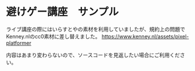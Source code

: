 # 避けゲー講座　サンプル

ライブ講座の際にはいらすとやの素材を利用していましたが、規約上の問題でKenney.nlのcc0素材に差し替えました。
https://www.kenney.nl/assets/pixel-platformer

内容はあまり変わらないので、ソースコードを見返したい場合にご利用ください。
